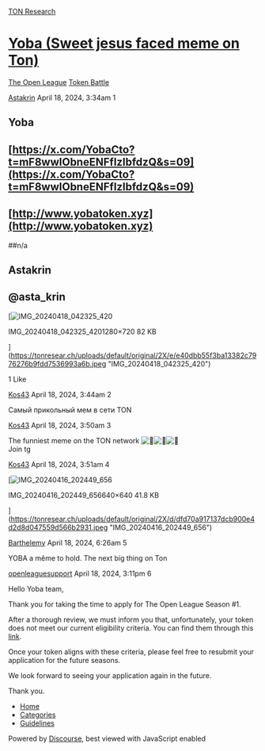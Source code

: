 [TON Research](/)

# [Yoba (Sweet jesus faced meme on Ton)](/t/yoba-sweet-jesus-faced-meme-on-ton/11639)

[The Open League](/c/the-open-league/token-leaderboard/57)  [Token Battle](/c/the-open-league/token-leaderboard/57) 

    

[Astakrin](https://tonresear.ch/u/Astakrin)   April 18, 2024, 3:34am  1

## [](#yoba-1)Yoba

## [](#httpsxcomyobactotmf8wwiobneenffizibfdzqs09-2)[https://x.com/YobaCto?t=mF8wwIObneENFfIzIbfdzQ&s=09](https://x.com/YobaCto?t=mF8wwIObneENFfIzIbfdzQ&s=09)

## [](#httpwwwyobatokenxyz-3)[http://www.yobatoken.xyz](http://www.yobatoken.xyz)

##n/a

## [](#astakrin-4)Astakrin

## [](#asta_krin-5)@asta\_krin

[![IMG_20240418_042325_420](https://tonresear.ch/uploads/default/optimized/2X/e/e40dbb55f3ba13382c7976276b9fdd7536993a6b_2_690x388.jpeg)

IMG\_20240418\_042325\_4201280×720 82 KB

](https://tonresear.ch/uploads/default/original/2X/e/e40dbb55f3ba13382c7976276b9fdd7536993a6b.jpeg "IMG_20240418_042325_420")

  1 Like

[Kos43](https://tonresear.ch/u/Kos43) April 18, 2024, 3:44am  2

Самый прикольный мем в сети TON

 

[Kos43](https://tonresear.ch/u/Kos43) April 18, 2024, 3:50am  3

The funniest meme on the TON network ![:rofl:](https://tonresear.ch/images/emoji/twitter/rofl.png?v=12 ":rofl:")![:rofl:](https://tonresear.ch/images/emoji/twitter/rofl.png?v=12 ":rofl:")![:rofl:](https://tonresear.ch/images/emoji/twitter/rofl.png?v=12 ":rofl:")  
Join tg

 

[Kos43](https://tonresear.ch/u/Kos43)  April 18, 2024, 3:51am  4

[![IMG_20240416_202449_656](https://tonresear.ch/uploads/default/optimized/2X/d/dfd70a917137dcb900e4d2d8d047559d566b2931_2_500x500.jpeg)

IMG\_20240416\_202449\_656640×640 41.8 KB

](https://tonresear.ch/uploads/default/original/2X/d/dfd70a917137dcb900e4d2d8d047559d566b2931.jpeg "IMG_20240416_202449_656")

 

[Barthelemy](https://tonresear.ch/u/Barthelemy) April 18, 2024, 6:26am  5

YOBA a même to hold. The next big thing on Ton

 

[openleaguesupport](https://tonresear.ch/u/openleaguesupport) April 18, 2024, 3:11pm  6

Hello Yoba team,

Thank you for taking the time to apply for The Open League Season #1.

After a thorough review, we must inform you that, unfortunately, your token does not meet our current eligibility criteria. You can find them through this [link](https://tonresear.ch/t/about-the-memecoin-leaderboard-category/1276).

Once your token aligns with these criteria, please feel free to resubmit your application for the future seasons.

We look forward to seeing your application again in the future.

Thank you.

 

*   [Home](/)
*   [Categories](/categories)
*   [Guidelines](/guidelines)

Powered by [Discourse](https://www.discourse.org), best viewed with JavaScript enabled